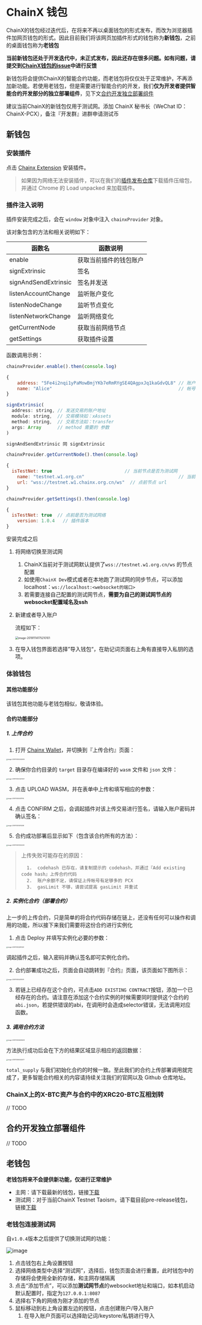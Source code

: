 # ChainX 钱包

ChainX的钱包经过迭代后，在将来不再以桌面钱包的形式发布，而改为浏览器插件加网页钱包的形式。因此目前我们将该网页加插件形式的钱包称为**新钱包**，之前的桌面钱包称为**老钱包**

**当前新钱包还处于开发迭代中，未正式发布，因此还存在很多问题。如有问题，请提交到[ChainX钱包的issue](https://github.com/chainx-org/chainx-wallet/issues)中进行反馈**

新钱包将会提供ChainX的智能合约功能，而老钱包将仅仅处于正常维护，不再添加新功能。若使用老钱包，但是需要进行智能合约的开发，我们**仅为开发者提供智能合约开发部分的独立部署组件**，见下文[合约开发独立部署组件](#合约开发独立部署组件)

建议当前ChainX的新钱包仅用于测试网。添加 ChainX 秘书长（WeChat ID：ChainX-PCX），备注『开发群』进群申请测试币

## 新钱包

### 安装插件

点击 [Chainx Extension](https://chrome.google.com/webstore/detail/chainx-extension/dffjlgnecfafjfmkknpipapcbgajflge) 安装插件。

> 如果因为网络无法安装插件，可以在我们的[插件发布仓库](https://github.com/chainx-org/chainx-extension-release)下载插件压缩包，并通过 Chrome 的 Load unpacked 来加载插件。

### 插件注入说明

插件安装完成之后，会在 `window` 对象中注入 `chainxProvider` 对象。

该对象包含的方法和相关说明如下：

|  函数名 | 函数说明  |
|  ----  | ----  |
| enable | 获取当前插件的钱包账户 |
| signExtrinsic | 签名 |
| signAndSendExtrinsic | 签名并发送 |
| listenAccountChange | 监听账户变化 |
| listenNodeChange | 监听节点变化 |
| listenNetworkChange | 监听网络变化 |
| getCurrentNode | 获取当前网络节点 |
| getSettings | 获取插件设置 |

函数调用示例：

``` javascript
chainxProvider.enable().then(console.log)

{
	address: "5Fe4i2nqi1yPaMowBmjYKb7eRmRYgSE4QAgpxJq1kaGdvQL8" // 账户地址
	name: "Alice"                                               // 帐号名称
}
```

``` javascript
signExtrinsic(
  address: string, // 发送交易的账户地址
  module: string,  // 交易模块如：xAssets
  method: string,  // 交易方法如：transfer
  args: Array      // method 需要的 参数
)

signAndSendExtrinsic 同 signExtrinsic
```

``` javascript
chainxProvider.getCurrentNode().then(console.log)

{
  isTestNet: true                           // 当前节点是否为测试网
	name: "testnet.w1.org.cn"									// 当前节点名称
	url: "wss://testnet.w1.chainx.org.cn/ws"  // 点前节点 url
}
```

``` javascript
chainxProvider.getSettings().then(console.log)

{
  isTestNet: true  // 点前是否为测试网络
	version: 1.0.4	 // 插件版本
}
```



安装完成之后

1. 将网络切换至测试网

   1.	ChainX当前对于测试网默认提供了`wss://testnet.w1.org.cn/ws` 的节点配置
   2.	如使用`ChainX Dev`模式或者在本地跑了测试网的同步节点，可以添加localhost：`ws://localhost:<websocket的端口>`
   3.	若需要连接自己配置的测试网节点，**需要为自己的测试网节点的websocket配置域名及ssh**

2. 新建或者导入账户

   流程如下：

   <img src="images/contract-frontend/image-20191114175210101.png" alt="image-20191114175210101" style="zoom:50%;" />

3.	在导入钱包界面若选择”导入钱包“，在助记词页面右上角有直接导入私钥的选项。

### 体验钱包

#### 其他功能部分

该钱包其他功能与老钱包相似，敬请体验。

#### 合约功能部分

##### 1. 上传合约

1.	打开 [Chainx Wallet](https://dapps.chainx.org.cn/)，并切换到『上传合约』页面：

<img src="images/contract-frontend/image-20191114150242636.png" alt="image-20191114150242636" style="zoom: 25%;" />

2.	确保你合约目录的 `target` 目录存在编译好的 `wasm` 文件和 `json` 文件：

<img src="images/contract-frontend/image-20191114120447447.png" alt="image-20191114120447447" style="zoom:25%;" />

3.	点击 UPLOAD WASM，并在表单中上传和填写相应的参数：

<img src="images/contract-frontend/image-20191114150517915.png" alt="image-20191114150517915" style="zoom:25%;" />

4.	点击 CONFIRM 之后，会调起插件对该上传交易进行签名，请输入账户密码并确认签名：

<img src="images/contract-frontend/image-20191114151019208.png" alt="image-20191114151019208" style="zoom:25%;" />

5.	合约成功部署后显示如下（包含该合约所有的方法）：

<img src="images/contract-frontend/image-20191114151322439.png" alt="image-20191114151322439" style="zoom:25%;" />

>	上传失败可能存在的原因：
>
>		1.	codehash 已存在，请复制提示的 codehash，并通过『Add existing code hash』上传合约代码
>	 	2.	账户余额不足，请保证上传帐号有足够多的 PCX
>	 	3.	gasLimit 不够，请尝试提高 gasLimit 并重试

##### 2. 实例化合约（部署合约）

上一步的上传合约，只是简单的将合约代码存储在链上，还没有任何可以操作和调用的功能，所以接下来我们需要将这份合约进行实例化


1.	点击 Deploy 并填写实例化必要的参数：

<img src="images/contract-frontend/image-20191114152810561.png" alt="image-20191114152810561" style="zoom:25%;" />

调起插件之后，输入密码并确认签名即可实例化合约。

2.	合约部署成功之后，页面会自动跳转到『合约』页面，该页面如下图所示：

<img src="images/contract-frontend/image-20191114154411579.png" alt="image-20191114154411579" style="zoom:25%;" />

3. 若链上已经存在这个合约，可点击`ADD EXISTING CONTRACT`按钮，添加一个已经存在的合约。请注意在添加这个合约实例的时候需要同时提供这个合约的`abi.json`，若提供错误的abi，在调用时会造成selector错误，无法调用对应函数。

##### 3. 调用合约方法

<img src="images/contract-frontend/image-20191114155829408.png" alt="image-20191114155829408" style="zoom:25%;" />

方法执行成功后会在下方的结果区域显示相应的返回数据：

<img src="images/contract-frontend/image-20191114160022577.png" alt="image-20191114160022577" style="zoom:25%;" />

`total_supply` 与我们初始化合约的时候一致。至此我们的合约上传部署调用就完成了，更多智能合约相关的内容请持续关注我们的官网以及 Github 仓库地址。

### ChainX上的X-BTC资产与合约中的XRC20-BTC互相划转

// TODO 

## 合约开发独立部署组件

// TODO

## 老钱包

**老钱包将来不会提供新功能，仅进行正常维护**

* 主网：请下载最新的钱包，链接[下载](https://github.com/chainx-org/chainx-wallet/releases)
* 测试网：对于当前ChainX Testnet Taoism，请下载目前pre-release钱包，链接[下载](https://github.com/chainx-org/chainx-wallet/releases/tag/v1.0.10)

### 老钱包连接测试网

自`v1.0.4`版本之后提供了切换测试网的功能：

![image](https://user-images.githubusercontent.com/5023721/62120182-ae257c00-b2f3-11e9-9e5e-b2c1e65ee0f1.png)

1. 点击钱包右上角设置按钮
2. 选择网络类型中选择“测试网”，选择后，钱包页面会进行重置，此时钱包中的存储将会使用全新的存储，和主网存储隔离
3. 点击“添加节点”，可以添加**测试网节点**的websocket地址和端口，如本机启动默认配置时，指定为`127.0.0.1:8087`
4. 选择右下角的网络为刚才添加的节点
5. 鼠标移动到右上角设置左边的按钮，点击创建账户/导入账户
   1. 在导入账户页面可以选择助记词/keystore/私钥进行导入